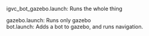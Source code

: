 igvc_bot_gazebo.launch: Runs the whole thing

gazebo.launch: Runs only gazebo  
bot.launch: Adds a bot to gazebo, and runs navigation.
